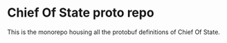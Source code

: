 # Chief Of State proto repo

This is the monorepo housing all the protobuf definitions of Chief Of State.
